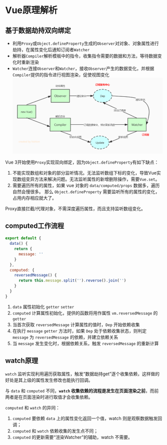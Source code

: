 # Vue原理解析

## 基于数据劫持双向绑定
- 利用```Proxy```或```Object.defineProperty```生成的```Observer```对对象、对象属性进行劫持，在属性变化后通知订阅者```Watcher```
- 解析器```Compiler```解析模板中的指令，收集指令需要的数据和方法，等待数据变化时重新渲染
- ```Watcher```连接```Observer```和```Watcher```，接收```Observer```产生的数据变化，并根据```Compiler```提供的指令进行视图渲染，促使视图变化
![Vue 双向绑定思路](../public/img/Vue-1.jpg)

Vue 3开始使用```Proxy```实现双向绑定，因为```Object.defineProperty```有如下缺点：
1. 不能实现数组和对象的部分监听情况。无法监听数组下标的变化，导致Vue实现数组变异方法来解决问题。无法监听属性的新增删除操作，需要```Vue.set```。
2. 需要遍历所有的属性，如果 vue 对象的 ```data/computed/props``` 数据多，遍历自然会慢很多。
那么 ```Object.defineProperty``` 需要监听所有的属性的变化，占用内存相应就大了。

Proxy直接拦截/代理对象，不需深度遍历属性，而且支持监听数组变化。
## computed工作流程
```js
export default {
  data() {
    return {
      message: ''
    }
  },
  computed: {
    reversedMessage() {
      return this.message.split('').reverse().join('')
    }
  }
}
```
1. ```data``` 属性初始化 ```getter``` ```setter```
2. ```computed``` 计算属性初始化，提供的函数将用作属性 ```vm.reversedMessage``` 的 ```getter```
3. 当首次获取 ```reversedMessage``` 计算属性的值时，```Dep``` 开始依赖收集
4. 在执行 ```message``` ```getter``` 方法时，如果 ```Dep``` 处于依赖收集状态，则判定 ```message``` 为 ```reversedMessage``` 的依赖，并建立依赖关系
5. 当 ```message``` 发生变化时，根据依赖关系，触发 ```reversedMessage``` 的重新计算

## watch原理
```watch``` 监听实现利用遍历获取属性，触发“数据劫持get”逐个收集依赖，这样做的好处是其上级的属性发生修改也能执行回调。

与 ```data``` 和 ```computed``` 不同，**```watch``` 收集依赖的流程是发生在页面渲染之前**，而前两者是在页面渲染时进行取值才会收集依赖。

```computed``` 和 ```watch``` 的异同：

1. ```computed``` 要依赖 ```data``` 上的属性变化返回一个值，watch 则是观察数据触发回调；
2. ```computed``` 和 ```watch``` 依赖收集的发生点不同；
3. ```computed``` 的更新需要“渲染Watcher”的辅助，watch 不需要。